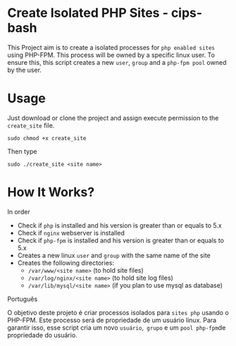 # Create Isolated PHP Sites - cips-bash

This Project aim is to create a isolated processes for `php enabled sites` using PHP-FPM. This process will be owned by a specific linux user. To ensure this, this script creates a new `user`, `group` and a `php-fpm pool` owned by the user.

# Usage

Just download or clone the project and assign execute permission to the `create_site` file. 
```shell
sudo chmod +x create_site
```
Then type
```shell
sudo ./create_site <site name>
```

# How It Works?

In order

* Check if `php` is installed and his version is greater than or equals to 5.x
* Check if `nginx` webserver is installed
* Check if `php-fpm` is installed and his version is greater than or equals to 5.x
* Creates a new linux `user` and `group` with the same name of the site
* Creates the following directories:
  * `/var/www/<site name>` (to hold site files)
  * `/var/log/nginx/<site name>`  (to hold site log files)
  * `/var/lib/mysql/<site name>` (if you plan to use mysql as database)

  
Português

O objetivo deste projeto é criar processos isolados para `sites php` usando o PHP-FPM. Este processo será de propriedade de um usuário linux. Para garantir isso, esse script cria um novo `usuário`,` grupo` e um `pool php-fpm`de propriedade do usuário.






